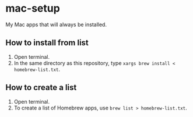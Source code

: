 # mac-setup
My Mac apps that will always be installed.

## How to install from list
1. Open terminal.
2. In the same directory as this repository, type `xargs brew install < homebrew-list.txt`.

## How to create a list
1. Open terminal. 
2. To create a list of Homebrew apps, use `brew list > homebrew-list.txt`.
